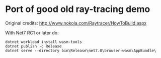 # Port of good old ray-tracing demo

Original credits: http://www.nokola.com/Raytracer/HowToBuild.aspx

With Net7 RC1 or later do:
```
dotnet workload install wasm-tools
dotnet publish -c Release
dotnet serve --directory bin\Release\net7.0\browser-wasm\AppBundle\
```